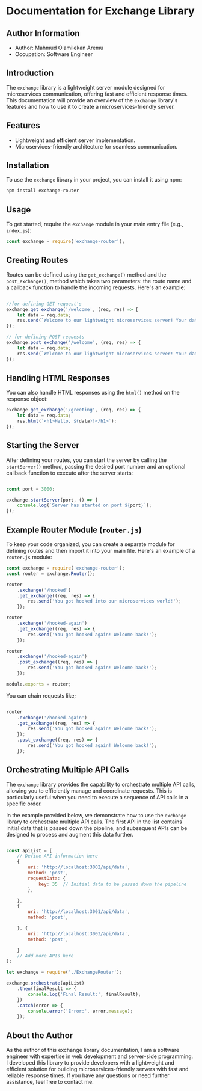 # Documentation for Exchange Library

## Author Information

- Author: Mahmud Olamilekan Aremu
- Occupation: Software Engineer

## Introduction

The `exchange` library is a lightweight server module designed for microservices communication, offering fast and efficient response times. This documentation will provide an overview of the `exchange` library's features and how to use it to create a microservices-friendly server.

## Features

- Lightweight and efficient server implementation.
- Microservices-friendly architecture for seamless communication.

## Installation
To use the `exchange` library in your project, you can install it using npm:

```bash
npm install exchange-router
```

## Usage

To get started, require the `exchange` module in your main entry file (e.g., `index.js`):

```javascript
const exchange = require('exchange-router');
```

## Creating Routes

Routes can be defined using the `get_exchange()` method and the `post_exchange()`, method which takes two parameters: the route name and a callback function to handle the incoming requests. Here's an example:

```javascript

//for defining GET request's
exchange.get_exchange('/welcome', (req, res) => {
    let data = req.data;
    res.send(`Welcome to our lightweight microservices server! Your data: ${data}`);
});

// for defining POST requests
exchange.post_exchange('/welcome', (req, res) => {
    let data = req.data;
    res.send(`Welcome to our lightweight microservices server! Your data: ${data}`);
});
```

## Handling HTML Responses
You can also handle HTML responses using the `html()` method on the response object:

```javascript
exchange.get_exchange('/greeting', (req, res) => {
    let data = req.data;
    res.html(`<h1>Hello, ${data}!</h1>`);
});

```

## Starting the Server

After defining your routes, you can start the server by calling the `startServer()` method, passing the desired port number and an optional callback function to execute after the server starts:

```javascript

const port = 3000;

exchange.startServer(port, () => {
    console.log(`Server has started on port ${port}`);
});
```

## Example Router Module (`router.js`)

To keep your code organized, you can create a separate module for defining routes and then import it into your main file. Here's an example of a `router.js` module:

```javascript
const exchange = require('exchange-router');
const router = exchange.Router();

router
    .exchange('/hooked')
    .get_exchange((req, res) => {
        res.send('You got hooked into our microservices world!');
    });

router
    .exchange('/hooked-again')
    .get_exchange((req, res) => {
        res.send('You got hooked again! Welcome back!');
    });

router
    .exchange('/hooked-again')
    .post_exchange((req, res) => {
        res.send('You got hooked again! Welcome back!');
    });

module.exports = router;
```
You can chain requests like;

```javascript

router
    .exchange('/hooked-again')
    .get_exchange((req, res) => {
        res.send('You got hooked again! Welcome back!');
    });
    .post_exchange((req, res) => {
        res.send('You got hooked again! Welcome back!');
    });
```

## Orchestrating Multiple API Calls

The `exchange` library provides the capability to orchestrate multiple API calls, allowing you to efficiently manage and coordinate requests. This is particularly useful when you need to execute a sequence of API calls in a specific order.

In the example provided below, we demonstrate how to use the `exchange` library to orchestrate multiple API calls. The first API in the list contains initial data that is passed down the pipeline, and subsequent APIs can be designed to process and augment this data further.


```javascript

const apiList = [
    // Define API information here
    {
        uri: 'http://localhost:3002/api/data',
        method: 'post',
        requestData: {
            key: 35  // Initial data to be passed down the pipeline
        },

    },
    {
        uri: 'http://localhost:3001/api/data',
        method: 'post',

    }, {
        uri: 'http://localhost:3003/api/data',
        method: 'post',

    }
    // Add more APIs here
];

let exchange = require('./ExchangeRouter');

exchange.orchestrate(apiList)
    .then(finalResult => {
        console.log('Final Result:', finalResult);
    })
    .catch(error => {
        console.error('Error:', error.message);
    });

```

## About the Author

As the author of this exchange library documentation, I am a software engineer with expertise in web development and server-side programming. I developed this library to provide developers with a lightweight and efficient solution for building microservices-friendly servers with fast and reliable response times. If you have any questions or need further assistance, feel free to contact me.
